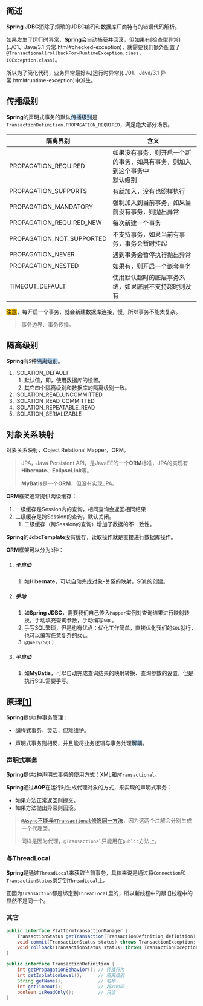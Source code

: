 ## 简述

**Spring  JDBC**消除了烦琐的JDBC编码和数据库厂商特有的错误代码解析。

如果发生了运行时异常，**Spring**会自动捕获并回滚，但如果有[检查型异常](../01、Java/3.1 异常.html#checked-exception)，就需要我们额外配置了`@Transactional(rollbackFor=RuntimeException.class, IOException.class)`。

所以为了简化代码，业务异常最好从[运行时异常](../01、Java/3.1 异常.html#runtime-exception)中派生。



## 传播级别

**Spring**的声明式事务的默认<span style=background:#c2e2ff>传播级别</span>是`TransactionDefinition.PROPAGATION_REQUIRED`，满足绝大部分场景。

| 隔离界别                  | 含义                                                         |
| ------------------------- | ------------------------------------------------------------ |
| PROPAGATION_REQUIRED      | 如果没有事务，则开启一个新的事务，如果有事务，则加入到这个事务中<br>默认级别 |
| PROPAGATION_SUPPORTS      | 有就加入，没有也照样执行                                   |
| PROPAGATION_MANDATORY     | 强制加入到当前事务，如果当前没有事务，则抛出异常           |
| PROPAGATION_REQUIRED_NEW  | 每次新建一个事务                                           |
| PROPAGATION_NOT_SUPPORTED | 不支持事务，如果当前有事务，事务会暂时挂起                 |
| PROPAGATION_NEVER         | 遇到事务会暂停执行抛出异常                                 |
| PROPAGATION_NESTED        | 如果有，则开启一个嵌套事务                                 |
| TIMEOUT_DEFAULT           | 使用默认超时的底层事务系统，如果底层不支持超时则没有       |

<span style=background:#fdc200>注意</span>，每开启一个事务，就会新建数据库连接，慢，所以事务不能太复杂。

> 事务边界、事务传播。



## 隔离级别

**Spring**有`5`种<span style=background:#c2e2ff>隔离级别</span>。

1. ISOLATION_DEFAULT
   1. 默认值，即，使用数据库的设置。
   2. 其它四个隔离级别和数据库的隔离级别一致。
2. ISOLATION_READ_UNCOMMITTED
3. ISOLATION_READ_COMMITTED
4. ISOLATION_REPEATABLE_READ
5. ISOLATION_SERIALIZABLE



## 对象关系映射

对象关系映射，Object Relational Mapper，ORM。

> JPA，Java Persistent API，是JavaEE的一个**ORM**标准，JPA的实现有**Hibernate**、**EclipseLink**等。
>
> **MyBatis**是一个**ORM**，但没有实现JPA。

**ORM**框架通常提供两级缓存：

1. 一级缓存是Session内的查询，相同查询会返回相同结果
2. 二级缓存是跨Session的查询，默认关闭。
   1. 二级缓存（跨Session的查询）增加了数据的不一致性。

**Spring**的**JdbcTemplate**没有缓存，读取操作就是直接进行数据库操作。

**ORM**框架可以分为`3`种：

1. ##### 全自动
   
   1. 如**Hibernate**，可以自动完成对象-关系的映射，SQL的创建。
2. ##### 手动
   
   1. 如**Spring JDBC**，需要我们自己传入`Mapper`实例对查询结果进行映射转换，手动填充查询参数，手动编写`SQL`。
   2. 手写SQL繁琐，但是也有优点：优化工作简单，直接优化我们的`SQL`就行，也可以编写任意复杂的`SQL`。
   3. `@Query(SQL)`
3. ##### 半自动
   
   1. 如**MyBatis**，可以自动完成查询结果的映射转换、查询参数的设置，但是执行SQL需要手写。



## 原理[[1]](https://blog.csdn.net/nextyu/article/details/78669997)

**Spring**提供`2`种事务管理：

- 编程式事务，灵活，但难维护。

- 声明式事务则相反，并且能将业务逻辑与事务处理<span style=background:#c2e2ff>解耦</span>。

### 声明式事务

**Spring**提供`2`种声明式事务的使用方式：XML和`@Transactional`。

**Spring**通过**AOP**在运行时生成代理对象的方式，来实现的声明式事务：

- 如果方法正常返回则提交。
- 如果方法抛出异常则回滚。

> [`@Async`不能与`@Transactional`修饰同一方法](https://blog.csdn.net/blueheart20/article/details/44648667)，因为这两个注解会分别生成一个代理类。
>
> 同样是因为代理，`@Transactional`只能用在`public`方法上。

### 与ThreadLocal

**Spring**是通过`ThreadLocal`来获取当前事务，具体来说是通过将`Connection`和`TransactionStatus`绑定到`ThreadLocal`上。

正因为`Transaction`都是绑定到`ThreadLocal`里的，所以新线程中的跟旧线程中的显然不是同一个。

### 其它

```java
public interface PlatformTransactionManager {
	TransactionStatus getTransaction(TransactionDefinition definition) throws TransactionException; // 根据指定的传播行为，返回、创建事务
	void commit(TransactionStatus status) throws TransactionException; // 提交
	void rollback(TransactionStatus status) throws TransactionException; // 回滚
}
```

```java
public interface TransactionDefinition {
	int getPropagationBehavior(); // 传播行为
	int getIsolationLevel();	  // 隔离级别
	String getName();			  // 名称
	int getTimeout();			  // 超时时间
	boolean isReadOnly();		  // 只读
}
```

